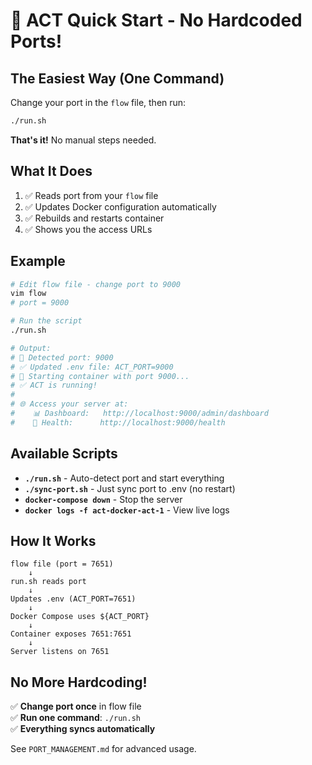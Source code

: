 # 🚀 ACT Quick Start - No Hardcoded Ports!

## The Easiest Way (One Command)

Change your port in the `flow` file, then run:

```bash
./run.sh
```

**That's it!** No manual steps needed.

## What It Does

1. ✅ Reads port from your `flow` file
2. ✅ Updates Docker configuration automatically
3. ✅ Rebuilds and restarts container
4. ✅ Shows you the access URLs

## Example

```bash
# Edit flow file - change port to 9000
vim flow
# port = 9000

# Run the script
./run.sh

# Output:
# 🔌 Detected port: 9000
# ✅ Updated .env file: ACT_PORT=9000
# 🚀 Starting container with port 9000...
# ✅ ACT is running!
# 
# 🌐 Access your server at:
#    📊 Dashboard:   http://localhost:9000/admin/dashboard
#    💚 Health:      http://localhost:9000/health
```

## Available Scripts

- **`./run.sh`** - Auto-detect port and start everything
- **`./sync-port.sh`** - Just sync port to .env (no restart)
- **`docker-compose down`** - Stop the server
- **`docker logs -f act-docker-act-1`** - View live logs

## How It Works

```
flow file (port = 7651)
    ↓
run.sh reads port
    ↓
Updates .env (ACT_PORT=7651)
    ↓
Docker Compose uses ${ACT_PORT}
    ↓
Container exposes 7651:7651
    ↓
Server listens on 7651
```

## No More Hardcoding!

✅ **Change port once** in flow file  
✅ **Run one command**: `./run.sh`  
✅ **Everything syncs automatically**

See `PORT_MANAGEMENT.md` for advanced usage.
